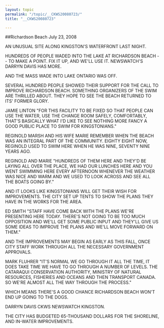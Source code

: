 ```yaml
---
layout: topic
permalink: "/topic/__CKWS20080723/"
title: "__CKWS20080723"

---
```


<div class="column2">
##Richardson Beach
July 23, 2008

<p>AN UNUSUAL SITE ALONG KINGSTON'S WATERFRONT LAST NIGHT.

HUNDREDS OF PEOPLE WADED INTO THE LAKE AT RICHARDSON BEACH -- TO MAKE A POINT.  FIX IT UP, AND WE'LL USE IT. NEWSWATCH'S DARRYN DAVIS HAS MORE.

AND THE MASS WADE INTO LAKE ONTARIO WAS OFF.

SEVERAL HUNDRED PEOPLE SHOWED THEIR SUPPORT FOR THE CALL TO IMPROVE RICHARDSON BEACH. SOMETHING ORGANIZERS OF THE SWIM ARE THRILLED ABOUT. THEY HOPE TO SEE THE BEACH RETURNED TO ITS' FORMER GLORY.

JAMIE LINTON
"FOR THIS FACILITY TO BE FIXED SO THAT PEOPLE CAN USE THE WATER, USE THE CHANGE ROOM SAFELY, COMFORTABLY, THAT'S BASICALLY WHAT I'D LIKE TO SEE NOTHING MORE FANCY A GOOD PUBLIC PLACE TO SWIM FOR KINGSTONIANS."

REGINOLD MARSH AND HIS WIFE MARIE REMEMBER WHEN THE BEACH WAS AN INTEGRAL PART OF THE COMMUNITY. EIGHTY EIGHT NOW, REGINOLD USED TO SWIM HERE WHEN HE WAS NINE, SEVENTY NINE YEARS AGO.

REGINOLD AND MARIE
"HUNDREDS OF THEM HERE AND THEY'D BE LAYING ALL OVER THE PLACE, WE HAD OUR LUNCHES HERE AND YOU WENT SWIMMING HERE EVERY AFTERNOON WHENEVER THE WEATHER WAS NICE AND WARM AND WE USED TO LOOK ACROSS AND SEE ALL THE BOATS GOING BY."

AND IT LOOKS LIKE KINGSTONIANS WILL GET THEIR WISH FOR IMPROVEMENTS. THE CITY SET UP TENTS TO SHOW THE PLANS THEY HAVE IN THE WORKS FOR THE AREA.

ED SMITH
"STAFF HAVE COME BACK WITH THE PLANS WE'RE PRESENTING HERE TODAY. THERE'S NOT GOING TO BE TOO MUCH OPPOSITION AND WE'LL GET SOME PUBLIC INPUT AND THEY'LL GIVE US SOME IDEAS TO IMPROVE THE PLANS AND WE'LL MOVE FORWARD ON THEM."

AND THE IMPROVEMENTS MAY BEGIN AS EARLY AS THIS FALL, ONCE CITY STAFF WORK THROUGH ALL THE NECESSARY GOVERNMENT APPROVALS.

MARK FLUHRER
"IT'S NORMAL WE GO THROUGH IT ALL THE TIME, IT DOES TAKE TIME WE HAVE TO GO THROUGH A NUMBER OF LEVELS. THE CATARAQUI CONSERVATION AUTHORITY, MINISTRY OF NATURAL RESOURCES, FISHERIES AND OCEANS AND THEN TRANSPORT CANADA. SO WE'RE ALMOST ALL THE WAY THROUGH THE PROCESS."

WHICH MEANS THERE'S A GOOD CHANCE RICHARDSON BEACH WON'T END UP GOING TO THE DOGS.

DARRYN DAVIS CKWS NEWSWATCH KINGSTON.

THE CITY HAS BUDGETED 65-THOUSAND DOLLARS FOR THE SHORELINE, AND IN-WATER IMPROVEMENTS.
</div>

